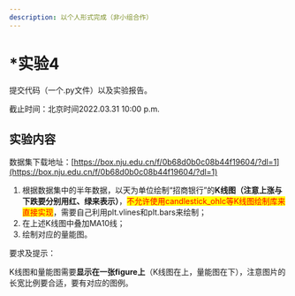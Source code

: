 ```yaml
---
description: 以个人形式完成（非小组合作）
---
```


# \*实验4

提交代码（一个.py文件）以及实验报告。

截止时间：北京时间2022.03.31 10:00 p.m.

## 实验内容

数据集下载地址：[https://box.nju.edu.cn/f/0b68d0b0c08b44f19604/?dl=1](https://box.nju.edu.cn/f/0b68d0b0c08b44f19604/?dl=1)

1. 根据数据集中的半年数据，以天为单位绘制“招商银行”的**K线图（注意上涨与下跌要分别用红、绿来表示）**，<mark style="color:red;">不允许使用candlestick\_ohlc等K线图绘制库来直接实现</mark>，需要自己利用plt.vlines和plt.bars来绘制；
2. 在上述K线图中叠加MA10线；
3. 绘制对应的量能图。

要求及提示：

K线图和量能图需要**显示在一张figure上**（K线图在上，量能图在下），注意图片的长宽比例要合适，要有对应的图例。

